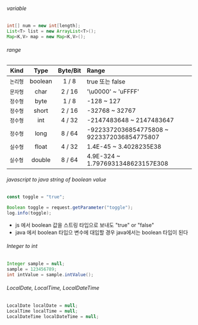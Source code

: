 ###### variable
  
```java
int[] num = new int[length];
List<T> list = new ArrayList<T>();
Map<K,V> map = new Map<K,V>();
```

###### range
| Kind      | Type   | Byte/Bit | Range   |
| :---:     | :---:  | :---:    | :---   |
| `논리형`  | boolean | 1 / 8   | true 또는 false    |
| `문자형`  | char    | 2 / 16  | '\u0000' ~ 'uFFFF' |
| `정수형`  | byte    | 1 / 8   | -128 ~ 127         |
| `정수형`  | short   | 2 / 16  | -32768 ~ 32767     |
| `정수형`  | int     | 4 / 32  | -2147483648 ~ 2147483647 |
| `정수형`  | long    | 8 / 64  | -9223372036854775808 ~ 9223372036854775807 |
| `실수형`  | float   | 4 / 32  | 1.4E-45 ~ 3.4028235E38   |
| `실수형 ` | double  | 8 / 64  | 4.9E-324 ~ 1.7976931348623157E308 |

###### javascript to java string of boolean value
```js
const toggle = "true";
```

```java
Boolean toggle = request.getParameter("toggle");
log.info(toggle);
```
- js 에서 boolean 값을 스트링 타입으로 보내도 "true" or "false"
- java 에서 boolean 타입으 변수에 대입할 경우 java에서는 boolean 타입이 된다
  
###### Integer to int  
```java
Integer sample = null;
sample = 123456789;
int intValue = sample.intValue();
```
  
###### LocalDate, LocalTime, LocalDateTime
```java
LocalDate localDate = null;
LocalTime localTime = null;
LocalDateTime localDateTime = null;
```
